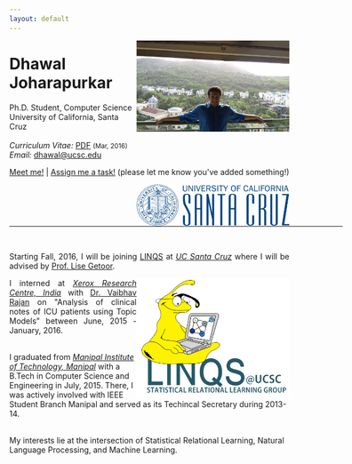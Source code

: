 ```yaml
---
layout: default
---
```


<!-- {% include image.html url="/images/me2.jpeg" caption="Dhawal Joharapurkar" width=275 align="right" %} -->

<a href="/images/me2.jpeg" target="_blank"><img src="images/me2.jpeg" alt="Dhawal Joharapurkar" style="width:275px;" align="right"></a>

# Dhawal Joharapurkar
Ph.D. Student, Computer Science <br>
University of California, Santa Cruz <br><br>
<em>Curriculum Vitae: </em><a href="/files/CV_new.pdf" target="_blank">PDF</a>  <small>(Mar, 2016)</small> <br>
<em>Email: </em><a href="mailto:dhawal@ucsc.edu">dhawal@ucsc.edu</a><br>
<p><a href="http://doodle.com/dhawaljoh" target="_blank">Meet me!</a> | <a href="http://flask.io/yoUm1" target="_blank">Assign me a task!</a> (please let me know you've added something!)</p>
<a href="http://www.ucsc.edu/" target="_blank"><img src="images/ucsc.png" alt="UCSC" style="width:275px;" align="right"></a>
<hr width="600px">

<br>

<p align="justify" style="max-width:600px">
Starting Fall, 2016, I will be joining <a href="https://linqs.soe.ucsc.edu/" target="_blank">LINQS</a> at <em><a class="tosu" href="http://www.ucsc.edu/" target="_blank">UC Santa Cruz</a></em> where I will be advised by <a href="https://getoor.soe.ucsc.edu/" target="_blank">Prof. Lise Getoor</a>. <br></p>

<a href="https://linqs.soe.ucsc.edu/" target="_blank"><img src="images/linqs.png" alt="LINQS" style="width:275px;" align="right"></a>

<p align="justify" style="max-width:600px">
I interned at <em><a class="tosu" href="http://xrci.xerox.com/" target="_blank">Xerox Research Centre, India</a></em> with <a href="https://sites.google.com/site/vaibhavrajan/" target="_blank">Dr. Vaibhav Rajan</a> on "Analysis of clinical notes of ICU patients using Topic Models" between June, 2015 - January, 2016.<br><br>

I graduated from <em><a class="tosu" href="http://www.manipal.edu" target="_blank">Manipal Institute of Technology, Manipal</a></em> with a B.Tech in Computer Science and Engineering in July, 2015. There, I was actively involved with IEEE Student Branch Manipal and served as its Techincal Secretary during 2013-14.<br><br>

My interests lie at the intersection of Statistical Relational Learning, Natural Language Processing, and Machine Learning.
</p>